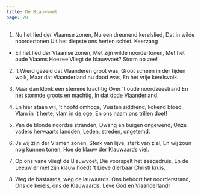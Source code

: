 ```yaml
---
title: De Blauwvoet
page: 70
---
```


1. Nu het lied der Vlaamse zonen,
Nu een dreunend kerelslied,
Dat in wilde noordertonen
Uit het diepste ons herten schiet.
Keerzang


- Ei! het lied der Vlaamse zonen,
Met zijn wilde noordertonen,
Met het oude Vlaams Hoezee
Vliegt de blauwvoet? Storm op zee!


2. 't Wierd gezeid dat Vlaanderen groot was,
Groot scheen in der tijden wolk,
Maar dat Vlaanderland nu dood was,
En het vrije kerelsvolk.


3. Maar dan klonk een stemme krachtig
Over 't oude noordzeestrand
En het stormde groots en machtig,
In dat dode Vlaanderland.


4. En hier staan wij, 't hoofd omhoge,
Vuisten siddrend, kokend bloed;
Vlam in 't herte, vlam in de oge,
En ons naam ons trillen doet!


5. Van de blonde noordse stranden,
Dwang en buigen ongewend,
Onze vaders herwaarts landden,
Leden, streden, ongetemd.


6. Ja wij zijn der Vlamen zonen,
Sterk van lijve, sterk van ziel,
En wij zoun nog kunnen tonen,
Hoe de klauw der Klauwaards viel.


7. Op ons vane vliegt de Blauwvoet,
Die voorspelt het zeegedruis,
En de Leeuw er met zijn klauw hoedt
't Lieve dierbaar Christi kruis.


8. Weg de bastaards, weg de lauwaards.
Ons behoort het noorderstrand,
Ons de kerels, ons de Klauwaards,
Leve God en Vlaanderland!